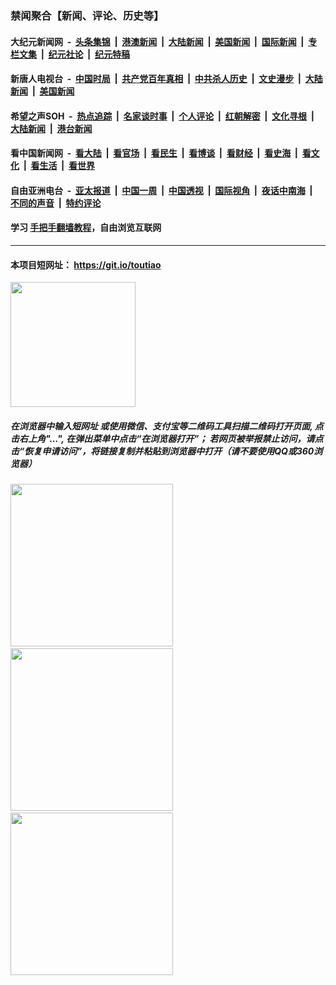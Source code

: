 ### 禁闻聚合【新闻、评论、历史等】

#### 大纪元新闻网 &nbsp;-&nbsp; [头条集锦](indexes/E头条集锦.md?t=02060702) &nbsp;|&nbsp; [港澳新闻](indexes/E港澳新闻.md?t=02060702)  &nbsp;|&nbsp; [大陆新闻](indexes/E大陆新闻.md?t=02060702) &nbsp;|&nbsp; [美国新闻](indexes/E美国新闻.md?t=02060702) &nbsp;|&nbsp; [国际新闻](indexes/E国际新闻.md?t=02060702) &nbsp;|&nbsp; [专栏文集](indexes/E专栏文集.md?t=02060702) &nbsp;|&nbsp; [纪元社论](indexes/E纪元社论.md?t=02060702) &nbsp;|&nbsp; [纪元特稿](indexes/E纪元特稿.md?t=02060702) 

#### 新唐人电视台 &nbsp;-&nbsp; [中国时局](indexes/N中国时局.md?t=02060702) &nbsp;|&nbsp; [共产党百年真相](indexes/N共产党百年真相.md?t=02060702) &nbsp;|&nbsp; [中共杀人历史](indexes/N中共杀人历史.md?t=02060702) &nbsp;|&nbsp; [文史漫步](indexes/N文史漫步.md?t=02060702) &nbsp;|&nbsp; [大陆新闻](indexes/N大陆新闻.md?t=02060702) &nbsp;|&nbsp; [美国新闻](indexes/N美国新闻.md?t=02060702)

#### 希望之声SOH &nbsp;-&nbsp; [热点追踪](indexes/H热点追踪.md?t=02060702) &nbsp;|&nbsp; [名家谈时事](indexes/H名家谈时事.md?t=02060702) &nbsp;|&nbsp; [个人评论](indexes/H个人评论.md?t=02060702)  &nbsp;|&nbsp; [红朝解密](indexes/H红朝解密.md?t=02060702) &nbsp;|&nbsp; [文化寻根](indexes/H文化寻根.md?t=02060702) &nbsp;|&nbsp; [大陆新闻](indexes/H大陆新闻.md?t=02060702) &nbsp;|&nbsp; [港台新闻](indexes/H港台新闻.md?t=02060702)

#### 看中国新闻网 &nbsp;-&nbsp; [看大陆](indexes/S看大陆.md?t=02060702) &nbsp;|&nbsp; [看官场](indexes/S看官场.md?t=02060702) &nbsp;|&nbsp; [看民生](indexes/S看民生.md?t=02060702)  &nbsp;|&nbsp; [看博谈](indexes/S看博谈.md?t=02060702) &nbsp;|&nbsp; [看财经](indexes/S看财经.md?t=02060702) &nbsp;|&nbsp; [看史海](indexes/S看史海.md?t=02060702) &nbsp;|&nbsp; [看文化](indexes/S看文化.md?t=02060702) &nbsp;|&nbsp; [看生活](indexes/S看生活.md?t=02060702) &nbsp;|&nbsp; [看世界](indexes/S看世界.md?t=02060702)

#### 自由亚洲电台 &nbsp;-&nbsp; [亚太报道](indexes/R亚太报道.md?t=02060702) &nbsp;|&nbsp; [中国一周](indexes/R中国一周.md?t=02060702) &nbsp;|&nbsp; [中国透视](indexes/R中国透视.md?t=02060702)  &nbsp;|&nbsp; [国际视角](indexes/R国际视角.md?t=02060702) &nbsp;|&nbsp; [夜话中南海](indexes/R夜话中南海.md?t=02060702) &nbsp;|&nbsp; [不同的声音](indexes/R不同的声音.md?t=02060702) &nbsp;|&nbsp; [特约评论](indexes/R特约评论.md?t=02060702)

#### 学习 [手把手翻墙教程](https://github.com/gfw-breaker/guides/wiki)，自由浏览互联网

----

#### 本项目短网址： https://git.io/toutiao
<img src="https://raw.githubusercontent.com/gfw-breaker/banned-news/master/scripts/img/qr.png" width="200px"/>  

##### 在浏览器中输入短网址 或使用微信、支付宝等二维码工具扫描二维码打开页面, 点击右上角"...", 在弹出菜单中点击“在浏览器打开”； 若网页被举报禁止访问，请点击“恢复申请访问”，将链接复制并粘贴到浏览器中打开（请不要使用QQ或360浏览器）

<img src="https://raw.githubusercontent.com/gfw-breaker/banned-news/master/scripts/img/1.png" width="260px"/> &nbsp; <img src="https://raw.githubusercontent.com/gfw-breaker/banned-news/master/scripts/img/2.png" width="260px"/> &nbsp; <img src="https://raw.githubusercontent.com/gfw-breaker/banned-news/master/scripts/img/3.png" width="260px"/>
